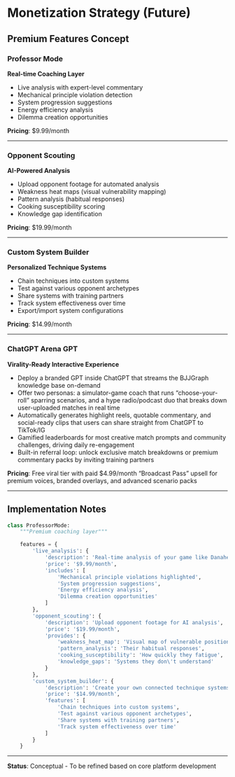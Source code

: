 # Monetization Strategy (Future)

## Premium Features Concept

### Professor Mode
**Real-time Coaching Layer**
- Live analysis with expert-level commentary
- Mechanical principle violation detection
- System progression suggestions
- Energy efficiency analysis
- Dilemma creation opportunities

**Pricing**: $9.99/month

---

### Opponent Scouting
**AI-Powered Analysis**
- Upload opponent footage for automated analysis
- Weakness heat maps (visual vulnerability mapping)
- Pattern analysis (habitual responses)
- Cooking susceptibility scoring
- Knowledge gap identification

**Pricing**: $19.99/month

---

### Custom System Builder
**Personalized Technique Systems**
- Chain techniques into custom systems
- Test against various opponent archetypes
- Share systems with training partners
- Track system effectiveness over time
- Export/import system configurations

**Pricing**: $14.99/month

---

### ChatGPT Arena GPT
**Virality-Ready Interactive Experience**
- Deploy a branded GPT inside ChatGPT that streams the BJJGraph knowledge base on-demand
- Offer two personas: a simulator-game coach that runs “choose-your-roll” sparring scenarios, and a hype radio/podcast duo that breaks down user-uploaded matches in real time
- Automatically generates highlight reels, quotable commentary, and social-ready clips that users can share straight from ChatGPT to TikTok/IG
- Gamified leaderboards for most creative match prompts and community challenges, driving daily re-engagement
- Built-in referral loop: unlock exclusive match breakdowns or premium commentary packs by inviting training partners

**Pricing**: Free viral tier with paid $4.99/month “Broadcast Pass” upsell for premium voices, branded overlays, and advanced scenario packs

---

## Implementation Notes

```python
class ProfessorMode:
    """Premium coaching layer"""

    features = {
        'live_analysis': {
            'description': 'Real-time analysis of your game like Danaher commentating',
            'price': '$9.99/month',
            'includes': [
                'Mechanical principle violations highlighted',
                'System progression suggestions',
                'Energy efficiency analysis',
                'Dilemma creation opportunities'
            ]
        },
        'opponent_scouting': {
            'description': 'Upload opponent footage for AI analysis',
            'price': '$19.99/month',
            'provides': {
                'weakness_heat_map': 'Visual map of vulnerable positions',
                'pattern_analysis': 'Their habitual responses',
                'cooking_susceptibility': 'How quickly they fatigue',
                'knowledge_gaps': 'Systems they don\'t understand'
            }
        },
        'custom_system_builder': {
            'description': 'Create your own connected technique systems',
            'price': '$14.99/month',
            'features': [
                'Chain techniques into custom systems',
                'Test against various opponent archetypes',
                'Share systems with training partners',
                'Track system effectiveness over time'
            ]
        }
    }
```

---

**Status**: Conceptual - To be refined based on core platform development
